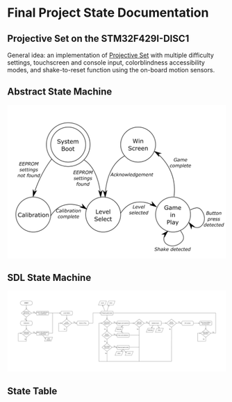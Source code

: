 # Final Project State Documentation

## Projective Set on the STM32F429I-DISC1

General idea: an implementation of [Projective Set](https://en.wikipedia.org/wiki/Projective_Set_(game)) with multiple difficulty settings, touchscreen and console input, colorblindness accessibility modes, and shake-to-reset function using the on-board motion sensors.

## Abstract State Machine

![](FSM_abstract.png)

## SDL State Machine

![](SDL_SM.png)

## State Table

